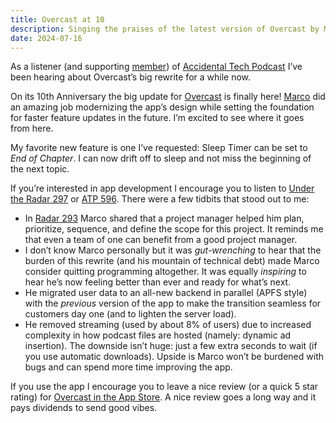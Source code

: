 ```yaml
---
title: Overcast at 10
description: Singing the praises of the latest version of Overcast by Marco Arment.
date: 2024-07-16
---
```


As a listener (and supporting [member](https://atp.fm/join)) of [Accidental Tech Podcast](https://atp.fm/) I’ve been hearing about Overcast’s big rewrite for a while now.

On its 10th Anniversary the big update for [Overcast](https://overcast.fm/) is finally here! [Marco](https://marco.org/2024/07/16/overcast-rewrite) did an amazing job modernizing the app’s design while setting the foundation for faster feature updates in the future. I’m excited to see where it goes from here.

My favorite new feature is one I’ve requested: Sleep Timer can be set to _End of Chapter_. I can now drift off to sleep and not miss the beginning of the next topic.

If you’re interested in app development I encourage you to listen to [Under the Radar 297](https://www.relay.fm/radar/297) or [ATP 596](https://atp.fm/596). There were a few tidbits that stood out to me:

- In [Radar 293](https://www.relay.fm/radar/293) Marco shared that a project manager helped him plan, prioritize, sequence, and define the scope for this project. It reminds me that even a team of one can benefit from a good project manager.
- I don’t know Marco personally but it was _gut-wrenching_ to hear that the burden of this rewrite (and his mountain of technical debt) made Marco consider quitting programming altogether. It was equally _inspiring_ to hear he’s now feeling better than ever and ready for what’s next.
- He migrated user data to an all-new backend in parallel (APFS style) with the _previous_ version of the app to make the transition seamless for customers day one (and to lighten the server load).
- He removed streaming (used by about 8% of users) due to increased complexity in how podcast files are hosted (namely: dynamic ad insertion). The downside isn’t huge: just a few extra seconds to wait (if you use automatic downloads). Upside is Marco won’t be burdened with bugs and can spend more time improving the app.

If you use the app I encourage you to leave a nice review (or a quick 5 star rating) for [Overcast in the App Store](https://apps.apple.com/us/app/overcast/id888422857). A nice review goes a long way and it pays dividends to send good vibes.